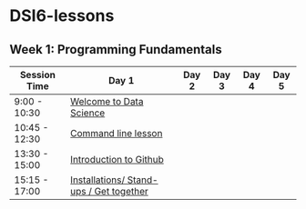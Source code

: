 # DSI6-lessons



## Week 1: Programming Fundamentals

| Session Time  | Day 1                           | Day 2 | Day 3 | Day 4 | Day 5 |
| ------------- | ------------------------------- | ----- | ----- | ----- | ----- |
| 9:00 - 10:30  | [Welcome to Data Science][1-1a] |       |       |       |       |
| 10:45 - 12:30 | [Command line lesson][1-1b]     |       |       |       |       |
| 13:30 - 15:00 | [Introduction to Github][1-1c]  |       |       |       |       |
| 15:15 - 17:00 | [Installations/ Stand-ups / Get together][1-1d]    |       |       |       |       |



[1-1a]: ./week01/day1_intro_command_line_and_github/DSI_intro
[1-1b]: ./week01/day1_intro_command_line_and_github/lesson-intro-to-command-line
[1-1c]: ./week01/day1_intro_command_line_and_github/lesson-intro-to-github
[1-1d]: ./week01/day1_intro_command_line_and_github/DSI_standups
